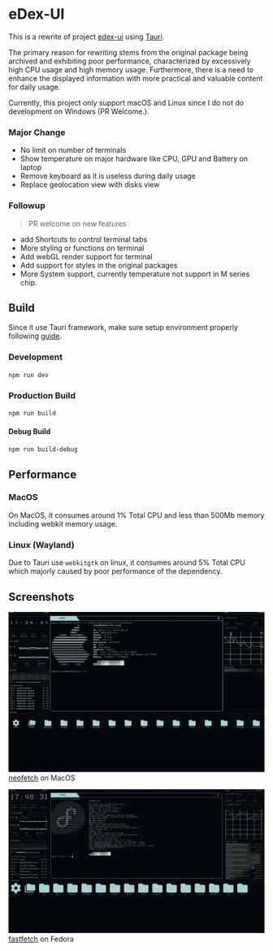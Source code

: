 # eDex-UI

This is a rewrite of project [edex-ui](https://github.com/GitSquared/edex-ui) using [Tauri](https://github.com/tauri-apps/tauri).

The primary reason for rewriting stems from the original package being archived and exhibiting poor performance, characterized by excessively high CPU usage and high memory usage.
Furthermore, there is a need to enhance the displayed information with more practical and valuable content for daily usage.

Currently, this project only support macOS and Linux since I do not do development on Windows (PR Welcome.).

### Major Change

- No limit on number of terminals
- Show temperature on major hardware like CPU, GPU and Battery on laptop
- Remove keyboard as it is useless during daily usage
- Replace geolocation view with disks view

### Followup

> PR welcome on new features

- add Shortcuts to control terminal tabs
- More styling or functions on terminal
- Add webGL render support for terminal
- Add support for styles in the original packages
- More System support, currently temperature not support in M series chip.

## Build

Since it use Tauri framework, make sure setup environment properly following [guide](https://tauri.app/v1/guides/getting-started/prerequisites).

### Development

```
npm run dev
```

### Production Build

```
npm run build
```

#### Debug Build

```
npm run build-debug
```

## Performance

### MacOS

On MacOS, it consumes around 1% Total CPU and less than 500Mb memory including webkit memory usage.

### Linux (Wayland)

Due to Tauri use `webkitgtk` on linux, it consumes around 5% Total CPU which majorly caused by poor performance of the dependency.

## Screenshots

![1](screenshots/screenshot.webp)
[neofetch](https://github.com/dylanaraps/neofetch) on MacOS

![2](screenshots/screenshot2.webp)
[fastfetch](https://github.com/fastfetch-cli/fastfetch/) on Fedora
